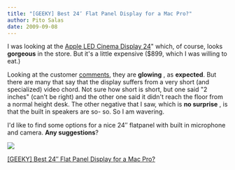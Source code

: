 ```yaml
---
title: "[GEEKY] Best 24″ Flat Panel Display for a Mac Pro?"
author: Pito Salas
date: 2009-09-08
---
```




I was looking at the [Apple LED Cinema Display
24](<http://store.apple.com/us/product/MB382LL/A?fnode=MTY1NDA5OQ&mco=Nzk2MDk4NQ>)"
which, of course, looks **gorgeous** in the store. But it's a little expensive
($899, which I was willing to eat.)

Looking at the customer
[comments](<http://store.apple.com/us/reviews/MB382LL/A?fnode=MTY1NDA5OQ&mco=Nzk2NzAyNw>),
they are **glowing** , as **expected**. But there are many that say that the
display suffers from a very short (and specialized) video chord. Not sure how
short is short, but one said "2 inches" (can't be right) and the other one
said it didn't reach the floor from a normal height desk. The other negative
that I saw, which is **no surprise** , is that the built in speakers are so-
so. So I am wavering.

I'd like to find some options for a nice 24″ flatpanel with built in
microphone and camera. **Any suggestions**?

![](https://i0.wp.com/img.zemanta.com/pixy.gif?w=584)


[[GEEKY] Best 24″ Flat Panel Display for a Mac Pro?](None)
